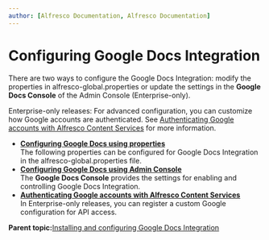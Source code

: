 ```yaml
---
author: [Alfresco Documentation, Alfresco Documentation]
---
```


# Configuring Google Docs Integration

There are two ways to configure the Google Docs Integration: modify the properties in alfresco-global.properties or update the settings in the **Google Docs Console** of the Admin Console \(Enterprise-only\).

Enterprise-only releases: For advanced configuration, you can customize how Google accounts are authenticated. See [Authenticating Google accounts with Alfresco Content Services](../tasks/googledocs-config-auth.md) for more information.

-   **[Configuring Google Docs using properties](../concepts/googledocs-props.md)**  
The following properties can be configured for Google Docs Integration in the alfresco-global.properties file.
-   **[Configuring Google Docs using Admin Console](../tasks/adminconsole-googledocs.md)**  
The **Google Docs Console** provides the settings for enabling and controlling Google Docs Integration.
-   **[Authenticating Google accounts with Alfresco Content Services](../tasks/googledocs-config-auth.md)**  
In Enterprise-only releases, you can register a custom Google configuration for API access.

**Parent topic:**[Installing and configuring Google Docs Integration](../concepts/googledocs-intro.md)

